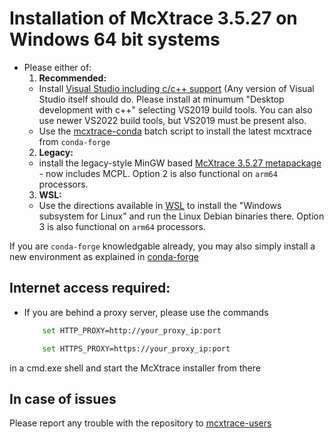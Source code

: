# Installation of McXtrace 3.5.27 on Windows 64 bit systems

* Please either of:
  1. **Recommended:**
    * Install [Visual Studio including c/c++ support](https://learn.microsoft.com/en-us/cpp/build/building-on-the-command-line?view=msvc-170#download-and-install-the-tools) (Any version of Visual Studio itself should do. Please install at minumum "Desktop development with c++" selecting VS2019 build tools. You can also use newer VS2022 build tools, but VS2019 must be present also.
	* Use the [mcxtrace-conda](mcxtrace-conda.bat) batch script to install the latest mcxtrace from `conda-forge` 
  2. **Legacy:**
    * install the legacy-style MinGW based [McXtrace 3.5.27 metapackage](https://download.mcxtrace.org/mcxtrace-3.5.27/Windows/McXtrace-Metapackage-3.5.27-win64.exe) - now includes MCPL. Option 2 is also functional on `arm64` processors.
  3. **WSL:**
    * Use the directions available in [WSL](WSL/README.md) to install the "Windows subsystem for Linux" and run the Linux Debian binaries there.  Option 3 is also functional on `arm64` processors.
 
If you are `conda-forge` knowledgable already, you may also simply install a new environment as explained in [conda-forge](../conda/README.md)

## Internet access required:
* If you are behind a proxy server, please use the commands
	```bash
		set HTTP_PROXY=http://your_proxy_ip:port
	```
	```bash
		set HTTPS_PROXY=https://your_proxy_ip:port
	```
in a cmd.exe shell and start the McXtrace installer from there	

## In case of issues
Please report any trouble with the repository to [mcxtrace-users](mailto:mcxtrace-users@mcxtrace.org)

